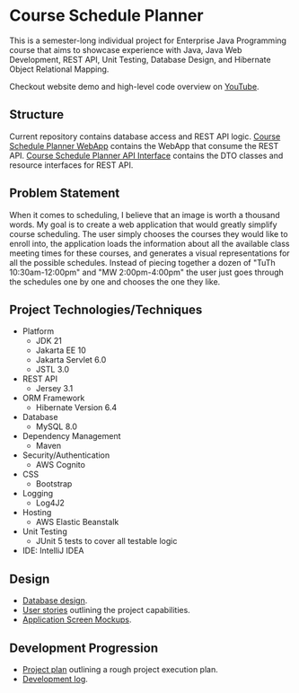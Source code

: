 # Course Schedule Planner

This is a semester-long individual project for Enterprise Java Programming course that aims to showcase experience with Java, Java Web Development, REST API, Unit Testing, Database Design, and Hibernate Object Relational Mapping.

Checkout website demo and high-level code overview on [YouTube](https://youtu.be/JCVENmpXvnI).

## Structure
Current repository contains database access and REST API logic. [Course Schedule Planner WebApp](https://github.com/tvdmitrii/courseSchedulePlanner-webApp) contains the WebApp that consume the REST API. [Course Schedule Planner API Interface](https://github.com/tvdmitrii/courseSchedulePlanner-interface) contains the DTO classes and resource interfaces for REST API.

## Problem Statement

When it comes to scheduling, I believe that an image is worth a thousand words. My goal is to create a web application that would greatly simplify course scheduling. The user simply chooses the courses they would like to enroll into, the application loads the information about all the available class meeting times for these courses, and generates a visual representations for all the possible schedules. Instead of piecing together a dozen of "TuTh 10:30am-12:00pm" and "MW 2:00pm-4:00pm" the user just goes through the schedules one by one and chooses the one they like.

## Project Technologies/Techniques 

* Platform
  * JDK 21 
  * Jakarta EE 10
  * Jakarta Servlet 6.0
  * JSTL 3.0
* REST API
  * Jersey 3.1
* ORM Framework
  * Hibernate Version 6.4
* Database
  * MySQL 8.0
* Dependency Management
  * Maven
* Security/Authentication
  * AWS Cognito
* CSS 
  * Bootstrap
* Logging
  * Log4J2
* Hosting
  * AWS Elastic Beanstalk
* Unit Testing
  * JUnit 5 tests to cover all testable logic
* IDE: IntelliJ IDEA

## Design

- [Database design](DesignDocuments/databaseDesign.png).
- [User stories](DesignDocuments/userStories.md) outlining the project capabilities.
- [Application Screen Mockups](DesignDocuments/screens.md).

## Development Progression
- [Project plan](projectPlan.md) outlining a rough project execution plan.
- [Development log](developmentLog.md).
